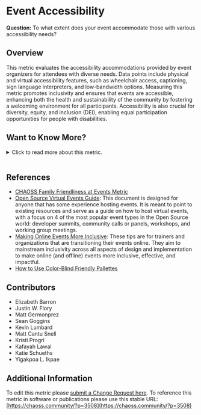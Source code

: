 # Event Accessibility

**Question:** To what extent does your event accommodate those with various accessibility needs?

## Overview
This metric evaluates the accessibility accommodations provided by event organizers for attendees with diverse needs. Data points include physical and virtual accessibility features, such as wheelchair access, captioning, sign language interpreters, and low-bandwidth options. Measuring this metric promotes inclusivity and ensures that events are accessible, enhancing both the health and sustainability of the community by fostering a welcoming environment for all participants. Accessibility is also crucial for diversity, equity, and inclusion (DEI), enabling equal participation opportunities for people with disabilities.

## Want to Know More?

<span markdown="1"><details>
<summary>Click to read more about this metric.</summary>

### Data Collection Strategies

There are several different ways to signal attention to  this metric which may include:
- **Event Registration Form:** Include questions about accessibility needs.
- **Event Support/Accessibility Request Form:** Provide a way for attendees to request specific accommodations.
- **Event Web Page:** Ensure accessibility features and resources are clearly listed.
- **Survey Attendees and Speakers:** Assess satisfaction with accessibility accommodations using Likert scale questions (e.g., “The event met my accessibility needs”).
- [Application to the CHAOSS Event Badging Initiative](https://github.com/badging)

Depending on the size of the event as well as the financial constraints and implementations may include:

- Accessibility audit of the event website (e.g. colorblind-friendly contrasts, screen-reader support, etc.)
- Remote access via live stream
- Captioning in live stream and in-person settings 
- Sign language interpreters
- Sighted guides at the event
- Wheelchair access
- Quiet room for meditation, prayer, or rest
- Ensure your registration system allows for dietary needs (multiple if possible)
- Provide accessible washrooms
- Provide amenities / feminine hygiene products in washrooms
- Website and on-site event signage that is color-blind friendly 
- Providing a speaker guide with relevant accessibility guidance (for example, ensuring their slides are color-blind friendly)
- Providing agendas and other important conference documents in Braille language
- Asking about any accessibility needs prior to the event during conference registration
- Providing information on the website with regard to the number of stairs or steps to and from the main entrance, conference rooms, and restrooms
- Access to the slides and presentations before, during, and after the conference is over
- Low-bandwidth platform considerations
- Gender-neutral restrooms
- Room design (photo rows, strollers)
- [Family Friendliness](https://chaoss.community/metric-family-friendliness/)
- Using visual cues (e.g. floor stickers, spacers, etc.) to facilitate social distancing in densely populated places or queues, e.g. ticketing, food, etc.

Event organizers should have a comprehensive list of the initiatives they’ve implemented, and should make that list available on their website for attendees and speakers.

### Filters
- **Event Type:** In-person vs. Virtual
- **Compliance Level:** Regional, national, or international accessibility regulations

### Visualizations
None specified.

</details></span><br>

## References

- [CHAOSS Family Friendliness at Events Metric](https://chaoss.community/metric-family-friendliness/)
- [Open Source Virtual Events Guide](https://services.google.com/fh/files/blogs/open_source_virtual_events_guide.pdf): This document is designed for anyone that has some experience hosting events. It is meant to point to existing resources and serve as a guide on how to host virtual events, with a focus on 4 of the most popular event types in the Open Source world: developer summits, community calls or panels, workshops, and working group meetings.
- [Making Online Events More Inclusive](https://www.flipsnack.com/unitarcatalogue/making-online-events-more-inclusive.html): These tips are for trainers and organizations that are transitioning their events online. They aim to mainstream inclusivity across all aspects of design and implementation to make online (and offline) events more inclusive, effective, and impactful.
- [How to Use Color-Blind Friendly Pallettes](https://venngage.com/blog/color-blind-friendly-palette/)

## Contributors
- Elizabeth Barron
- Justin W. Flory
- Matt Germonprez
- Sean Goggins
- Kevin Lumbard
- Matt Cantu Snell
- Kristi Progri
- Kafayah Lawal
- Katie Schueths
- Yigakpoa L. Ikpae

## Additional Information
To edit this metric please [submit a Change Request here](https://github.com/chaoss/wg-dei/blob/main/focus-areas/event-diversity/event-accessibility.md).
To reference this metric in software or publications please use this stable URL: [https://chaoss.community/?p=3508](https://chaoss.community/?p=3508)

<!-- # For groupings in the knowledge base
Context tags: Event Accessibility, Diversity & Inclusion, Event Planning
Keyword tags: Accessibility, Wheelchair Access, Captioning, Sign Language, Family Friendliness
-->
